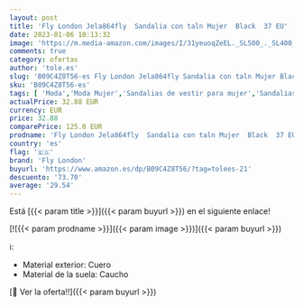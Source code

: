 ```yaml
---
layout: post
title: 'Fly London Jela864fly  Sandalia con taln Mujer  Black  37 EU'
date: 2023-01-06 10:13:32
image: 'https://m.media-amazon.com/images/I/31yeuoqZeEL._SL500_._SL400_.jpg'
comments: true
category: ofertas
author: 'tole.es'
slug: 'B09C4Z8T56-es Fly London Jela864fly Sandalia con taln Mujer Black 37 EU'
sku: 'B09C4Z8T56-es'
tags: [ 'Moda','Moda Mujer','Sandalias de vestir para mujer','Sandalias y palas de mujer','Zapatos para mujer','fly london','sandalia','🇪🇸', ]
actualPrice: 32.88 EUR
currency: EUR
price: 32.88
comparePrice: 125.0 EUR
prodname: 'Fly London Jela864fly  Sandalia con taln Mujer  Black  37 EU'
country: 'es'
flag: '🇪🇸'
brand: 'Fly London'
buyurl: 'https://www.amazon.es/dp/B09C4Z8T56/?tag=tolees-21'
descuento: '73.70'
average: '29.54'
---
```


Está [{{< param title >}}]({{< param buyurl >}}) en el siguiente enlace!

[![{{< param prodname >}}]({{< param image >}})]({{< param buyurl >}})

ℹ️:

- Material exterior: Cuero
- Material de la suela: Caucho

[🛒 Ver la oferta!!]({{< param buyurl >}})
